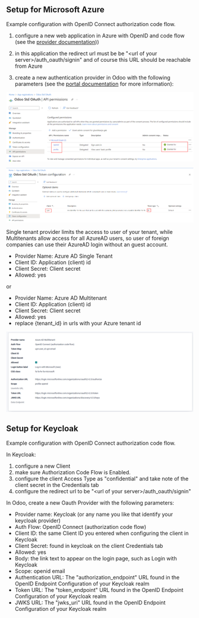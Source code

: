 ## Setup for Microsoft Azure

Example configuration with OpenID Connect authorization code flow.

1. configure a new web application in Azure with OpenID and code flow (see
the [provider
documentation](https://docs.microsoft.com/en-us/powerapps/maker/portals/configure/configure-openid-provider)))

2. in this application the redirect url must be be "\<url of your
server\>/auth_oauth/signin" and of course this URL should be reachable
from Azure

3. create a new authentication provider in Odoo with the following
parameters (see the [portal
documentation](https://docs.microsoft.com/en-us/powerapps/maker/portals/configure/configure-openid-settings)
for more information):

![image](../static/description/oauth-microsoft_azure-api_permissions.png)

![image](../static/description/oauth-microsoft_azure-optional_claims.png)

Single tenant provider limits the access to user of your tenant, while
Multitenants allow access for all AzureAD users, so user of foreign
companies can use their AzureAD login without an guest account.

- Provider Name: Azure AD Single Tenant
- Client ID: Application (client) id
- Client Secret: Client secret
- Allowed: yes

or

- Provider Name: Azure AD Multitenant
- Client ID: Application (client) id
- Client Secret: Client secret
- Allowed: yes
- replace {tenant_id} in urls with your Azure tenant id

![image](../static/description/odoo-azure_ad_multitenant.png)

## Setup for Keycloak

Example configuration with OpenID Connect authorization code flow.

In Keycloak:

1. configure a new Client
2. make sure Authorization Code Flow is
Enabled.
3. configure the client Access Type as "confidential" and take
note of the client secret in the Credentials tab
4. configure the
redirect url to be "\<url of your server\>/auth_oauth/signin"

In Odoo, create a new Oauth Provider with the following parameters:

- Provider name: Keycloak (or any name you like that identify your
  keycloak provider)
- Auth Flow: OpenID Connect (authorization code flow)
- Client ID: the same Client ID you entered when configuring the client
  in Keycloak
- Client Secret: found in keycloak on the client Credentials tab
- Allowed: yes
- Body: the link text to appear on the login page, such as Login with
  Keycloak
- Scope: openid email
- Authentication URL: The "authorization_endpoint" URL found in the
  OpenID Endpoint Configuration of your Keycloak realm
- Token URL: The "token_endpoint" URL found in the OpenID Endpoint
  Configuration of your Keycloak realm
- JWKS URL: The "jwks_uri" URL found in the OpenID Endpoint
  Configuration of your Keycloak realm
